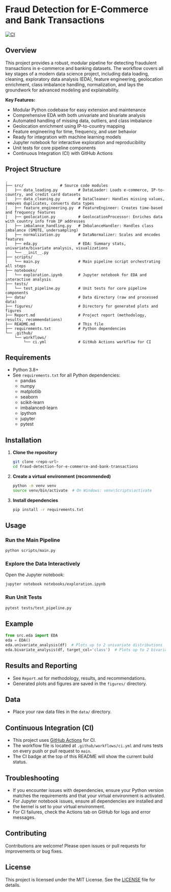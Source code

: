 # Fraud Detection for E-Commerce and Bank Transactions

[![CI](https://github.com/<your-username>/fraud-detection-for-e-commerce-and-bank-transactions/actions/workflows/ci.yml/badge.svg)](https://github.com/<your-username>/fraud-detection-for-e-commerce-and-bank-transactions/actions/workflows/ci.yml)

<!-- If you have a logo, place it here -->
<!-- ![Project Logo](figures/logo.png) -->

## Overview

This project provides a robust, modular pipeline for detecting fraudulent transactions in e-commerce and banking datasets. The workflow covers all key stages of a modern data science project, including data loading, cleaning, exploratory data analysis (EDA), feature engineering, geolocation enrichment, class imbalance handling, normalization, and lays the groundwork for advanced modeling and explainability.

**Key Features:**
- Modular Python codebase for easy extension and maintenance
- Comprehensive EDA with both univariate and bivariate analysis
- Automated handling of missing data, outliers, and class imbalance
- Geolocation enrichment using IP-to-country mapping
- Feature engineering for time, frequency, and user behavior
- Ready for integration with machine learning models
- Jupyter notebook for interactive exploration and reproducibility
- Unit tests for core pipeline components
- Continuous Integration (CI) with GitHub Actions

## Project Structure

```
.
├── src/                # Source code modules
│   ├── data_loading.py         # DataLoader: Loads e-commerce, IP-to-country, and credit card datasets
│   ├── data_cleaning.py        # DataCleaner: Handles missing values, removes duplicates, converts data types
│   ├── feature_engineering.py  # FeatureEngineer: Creates time-based and frequency features
│   ├── geolocation.py          # GeolocationProcessor: Enriches data with country info from IP addresses
│   ├── imbalance_handling.py   # ImbalanceHandler: Handles class imbalance (SMOTE, undersampling)
│   ├── normalization.py        # DataNormalizer: Scales and encodes features
│   ├── eda.py                  # EDA: Summary stats, univariate/bivariate analysis, visualizations
│   └── __init__.py
├── scripts/
│   └── main.py                 # Main pipeline script orchestrating all steps
├── notebooks/
│   └── exploration.ipynb       # Jupyter notebook for EDA and interactive analysis
├── tests/
│   └── test_pipeline.py        # Unit tests for core pipeline components
├── data/                       # Data directory (raw and processed data)
├── figures/                    # Directory for generated plots and figures
├── Report.md                   # Project report (methodology, results, recommendations)
├── README.md                   # This file
├── requirements.txt            # Python dependencies
└── .github/
    └── workflows/
        └── ci.yml              # GitHub Actions workflow for CI
```

## Requirements

- Python 3.8+
- See `requirements.txt` for all Python dependencies:
  - pandas
  - numpy
  - matplotlib
  - seaborn
  - scikit-learn
  - imbalanced-learn
  - ipython
  - jupyter
  - pytest

## Installation

1. **Clone the repository**
   ```bash
   git clone <repo-url>
   cd fraud-detection-for-e-commerce-and-bank-transactions
   ```

2. **Create a virtual environment (recommended)**
   ```bash
   python -m venv venv
   source venv/bin/activate  # On Windows: venv\Scripts\activate
   ```

3. **Install dependencies**
   ```bash
   pip install -r requirements.txt
   ```

## Usage

### Run the Main Pipeline

```bash
python scripts/main.py
```

### Explore the Data Interactively

Open the Jupyter notebook:
```bash
jupyter notebook notebooks/exploration.ipynb
```

### Run Unit Tests

```bash
pytest tests/test_pipeline.py
```

## Example

```python
from src.eda import EDA
eda = EDA()
eda.univariate_analysis(df)  # Plots up to 2 univariate distributions
eda.bivariate_analysis(df, target_col='class')  # Plots up to 2 bivariate plots
```

## Results and Reporting

- See `Report.md` for methodology, results, and recommendations.
- Generated plots and figures are saved in the `figures/` directory.

## Data

- Place your raw data files in the `data/` directory.

## Continuous Integration (CI)

- This project uses [GitHub Actions](https://github.com/features/actions) for CI.
- The workflow file is located at `.github/workflows/ci.yml` and runs tests on every push or pull request to `main`.
- The CI badge at the top of this README will show the current build status.

## Troubleshooting

- If you encounter issues with dependencies, ensure your Python version matches the requirements and that your virtual environment is activated.
- For Jupyter notebook issues, ensure all dependencies are installed and the kernel is set to your virtual environment.
- For CI failures, check the Actions tab on GitHub for logs and error messages.

## Contributing

Contributions are welcome! Please open issues or pull requests for improvements or bug fixes.

## License

This project is licensed under the MIT License. See the [LICENSE](LICENSE) file for details.



